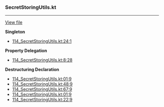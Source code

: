 ### SecretStoringUtils.kt
---
[View file](files/114_SecretStoringUtils.kt)

**Singleton**

 - [114_SecretStoringUtils.kt:24:1](files/114_SecretStoringUtils.kt#L24)

**Property Delegation**

 - [114_SecretStoringUtils.kt:8:28](files/114_SecretStoringUtils.kt#L8:)

**Destructuring Declaration**

 - [114_SecretStoringUtils.kt:01:9](files/114_SecretStoringUtils.kt#L01)
 - [114_SecretStoringUtils.kt:48:9](files/114_SecretStoringUtils.kt#L48)
 - [114_SecretStoringUtils.kt:67:9](files/114_SecretStoringUtils.kt#L67)
 - [114_SecretStoringUtils.kt:01:9](files/114_SecretStoringUtils.kt#L01)
 - [114_SecretStoringUtils.kt:22:9](files/114_SecretStoringUtils.kt#L22)

